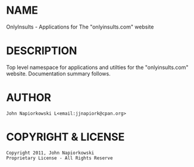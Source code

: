# NAME

OnlyInsults - Applications for The "onlyinsults.com" website

# DESCRIPTION

Top level namespace for applications and utilties for the "onlyinsults.com"
website.  Documentation summary follows.

# AUTHOR

    John Napiorkowski L<email:jjnapiork@cpan.org>

# COPYRIGHT & LICENSE

    Copyright 2011, John Napiorkowski
    Proprietary License - All Rights Reserve